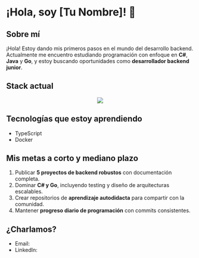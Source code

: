 # ¡Hola, soy [Tu Nombre]! 👋

## Sobre mí

¡Hola! Estoy dando mis primeros pasos en el mundo del desarrollo backend.  
Actualmente me encuentro estudiando programación con enfoque en **C#**, **Java** y **Go**, y estoy buscando oportunidades como **desarrollador backend junior**.

## Stack actual

<!--tech stack icons-->
<p align="center">
  <a href="https://skillicons.dev">
    <img src="https://skillicons.dev/icons?i=git,github,cs,java,go,js,py,obsidian,idea,vscode,=14" />
  </a>
</p>

## Tecnologías que estoy aprendiendo

- TypeScript
- Docker

## Mis metas a corto y mediano plazo

1. Publicar **5 proyectos de backend robustos** con documentación completa.  
2. Dominar **C# y Go**, incluyendo testing y diseño de arquitecturas escalables.  
3. Crear repositorios de **aprendizaje autodidacta** para compartir con la comunidad.  
4. Mantener **progreso diario de programación** con commits consistentes.  

## ¿Charlamos?

- Email:
- LinkedIn: 
